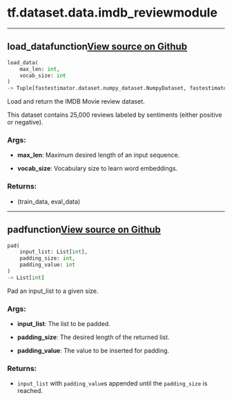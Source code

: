 # tf.dataset.data.imdb_review<span class="tag">module</span>

---

## load_data<span class="tag">function</span><a class="sourcelink" href=https://github.com/fastestimator/fastestimator/blob/r1.1/fastestimator/dataset/data/imdb_review.py/#L37-L56>View source on Github</a>
```python
load_data(
	max_len: int,
	vocab_size: int
)
-> Tuple[fastestimator.dataset.numpy_dataset.NumpyDataset, fastestimator.dataset.numpy_dataset.NumpyDataset]
```
Load and return the IMDB Movie review dataset.

This dataset contains 25,000 reviews labeled by sentiments (either positive or negative).


<h3>Args:</h3>


* **max_len**: Maximum desired length of an input sequence.

* **vocab_size**: Vocabulary size to learn word embeddings. 

<h3>Returns:</h3>

<ul class="return-block"><li>    (train_data, eval_data)</li></ul>

---

## pad<span class="tag">function</span><a class="sourcelink" href=https://github.com/fastestimator/fastestimator/blob/r1.1/fastestimator/dataset/data/imdb_review.py/#L23-L34>View source on Github</a>
```python
pad(
	input_list: List[int],
	padding_size: int,
	padding_value: int
)
-> List[int]
```
Pad an input_list to a given size.


<h3>Args:</h3>


* **input_list**: The list to be padded.

* **padding_size**: The desired length of the returned list.

* **padding_value**: The value to be inserted for padding. 

<h3>Returns:</h3>

<ul class="return-block"><li>    <code>input_list</code> with <code>padding_value</code>s appended until the <code>padding_size</code> is reached.</li></ul>

